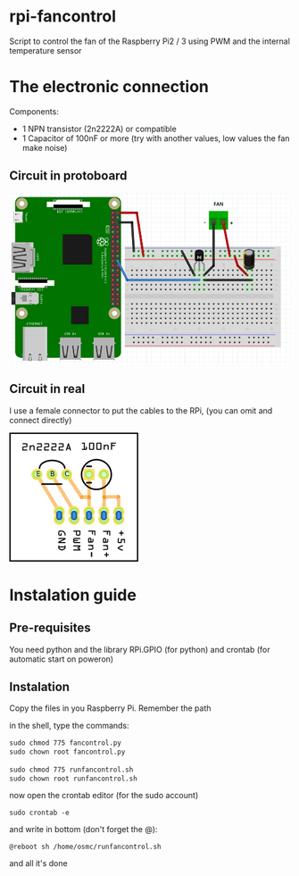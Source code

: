 # rpi-fancontrol
Script to control the fan of the Raspberry Pi2 / 3 using PWM and the internal temperature sensor

# The electronic connection

Components:

- 1 NPN transistor (2n2222A) or compatible
- 1 Capacitor of 100nF or more (try with another values, low values the fan make noise)

## Circuit in protoboard
![Protoboard](https://github.com/goyometeojorito/rpi-fancontrol/raw/master/protoboard.png)

## Circuit in real
I use a female connector to put the cables to the RPi, (you can omit and connect directly)

![Circuit](https://github.com/goyometeojorito/rpi-fancontrol/raw/master/circuit.png)

# Instalation guide

## Pre-requisites
You need python and the library RPi.GPIO (for python)
and crontab (for automatic start on poweron)

## Instalation
Copy the files in you Raspberry Pi. Remember the path

in the shell, type the commands:

```
sudo chmod 775 fancontrol.py
sudo chown root fancontrol.py

sudo chmod 775 runfancontrol.sh
sudo chown root runfancontrol.sh
```

now open the crontab editor (for the sudo account)

```
sudo crontab -e
```

and write in bottom (don't forget the @):

```
@reboot sh /home/osmc/runfancontrol.sh
```

and all it's done
